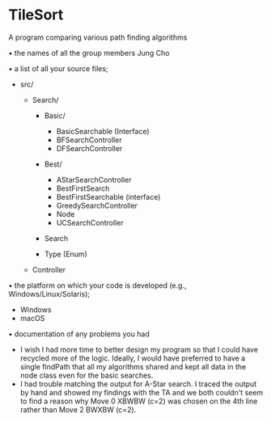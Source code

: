 # TileSort

A program comparing various path finding algorithms

• the names of all the group members
Jung Cho

• a list of all your source files;
- src/ 
    - Search/
       - Basic/
            - BasicSearchable (Interface)
            - BFSearchController
            - DFSearchController
        
       - Best/ 
            - AStarSearchController
            - BestFirstSearch
            - BestFirstSearchable (interface)
            - GreedySearchController
            - Node
            - UCSearchController
            
       - Search 
       
       - Type (Enum)
   
   - Controller
   

• the platform on which your code is developed (e.g., Windows/Linux/Solaris);
   - Windows 
   - macOS
    
• documentation of any problems you had
   - I wish I had more time to better design my program so that I could have recycled more of 
   the logic. Ideally, I would have preferred to have a single findPath that all my algorithms 
   shared and kept all data in the node class even for the basic searches.
   - I had trouble matching the output for A-Star search. I traced the output by hand and showed 
   my findings with the TA and we both couldn't seem to find a reason why Move 0 XBWBW (c=2) was
   chosen on the 4th line rather than Move 2 BWXBW (c=2).
   
